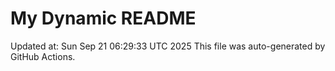 # My Dynamic README
Updated at: Sun Sep 21 06:29:33 UTC 2025
This file was auto-generated by GitHub Actions.
